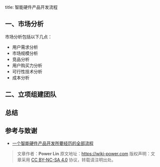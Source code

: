 title: 智能硬件产品开发流程

## 一、市场分析

市场分析包括以下几点：

- 用户需求分析
- 市场规模分析
- 竞品分析
- 用户购买力分析
- 可行性技术分析
- 成本分析

## 二、立项组建团队

## 总结

## 参考与致谢

- [一个智能硬件产品开发所要经历的全部流程](https://mbb.eet-china.com/forum/topic/69315_1_1.html)

> 文章作者：**Power Lin**
> 原文地址：<https://wiki-power.com>
> 版权声明：文章采用 [CC BY-NC-SA 4.0](https://creativecommons.org/licenses/by/4.0/deed.zh) 协议，转载请注明出处。
